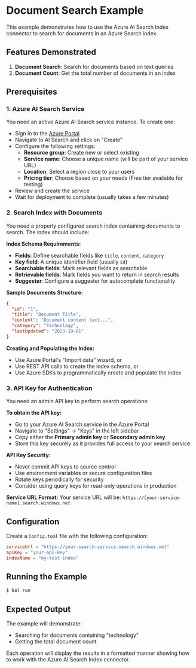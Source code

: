 # Document Search Example

This example demonstrates how to use the Azure AI Search Index connector to search for documents in an Azure Search index.

## Features Demonstrated

1. **Document Search**: Search for documents based on text queries
2. **Document Count**: Get the total number of documents in an index

## Prerequisites

### 1. Azure AI Search Service

You need an active Azure AI Search service instance. To create one:

- Sign in to the [Azure Portal](https://portal.azure.com)
- Navigate to AI Search and click on "Create"
- Configure the following settings:
  - **Resource group**: Create new or select existing
  - **Service name**: Choose a unique name (will be part of your service URL)
  - **Location**: Select a region close to your users
  - **Pricing tier**: Choose based on your needs (Free tier available for testing)
- Review and create the service
- Wait for deployment to complete (usually takes a few minutes)

### 2. Search Index with Documents

You need a properly configured search index containing documents to search. The index should include:

**Index Schema Requirements:**
- **Fields**: Define searchable fields like `title`, `content`, `category`
- **Key field**: A unique identifier field (usually `id`)
- **Searchable fields**: Mark relevant fields as searchable
- **Retrievable fields**: Mark fields you want to return in search results
- **Suggester**: Configure a suggester for autocomplete functionality

**Sample Documents Structure:**
```json
{
  "id": "1",
  "title": "Document Title",
  "content": "Document content text...",
  "category": "Technology",
  "lastUpdated": "2023-10-01"
}
```

**Creating and Populating the Index:**
- Use Azure Portal's "Import data" wizard, or
- Use REST API calls to create the index schema, or
- Use Azure SDKs to programmatically create and populate the index

### 3. API Key for Authentication

You need an admin API key to perform search operations:

**To obtain the API key:**
- Go to your Azure AI Search service in the Azure Portal
- Navigate to "Settings" → "Keys" in the left sidebar
- Copy either the **Primary admin key** or **Secondary admin key**
- Store this key securely as it provides full access to your search service

**API Key Security:**
- Never commit API keys to source control
- Use environment variables or secure configuration files
- Rotate keys periodically for security
- Consider using query keys for read-only operations in production

**Service URL Format:**
Your service URL will be: `https://[your-service-name].search.windows.net`

## Configuration

Create a `Config.toml` file with the following configuration:

```toml
serviceUrl = "https://your-search-service.search.windows.net"
apiKey = "your-api-key"
indexName = "my-test-index"
```

## Running the Example

```bash
$ bal run
```

## Expected Output

The example will demonstrate:

- Searching for documents containing "technology"
- Getting the total document count

Each operation will display the results in a formatted manner showing how to work with the Azure AI Search Index connector.

